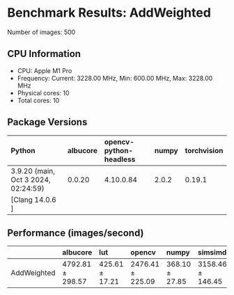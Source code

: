 # Benchmark Results: AddWeighted

Number of images: 500

## CPU Information

- CPU: Apple M1 Pro
- Frequency: Current: 3228.00 MHz, Min: 600.00 MHz, Max: 3228.00 MHz
- Physical cores: 10
- Total cores: 10

## Package Versions

| Python                                | albucore   | opencv-python-headless   | numpy   | torchvision   |
|:--------------------------------------|:-----------|:-------------------------|:--------|:--------------|
| 3.9.20 (main, Oct  3 2024, 02:24:59)  | 0.0.20     | 4.10.0.84                | 2.0.2   | 0.19.1        |
| [Clang 14.0.6 ]                       |            |                          |         |               |

## Performance (images/second)

|             | albucore         | lut            | opencv           | numpy          | simsimd          |
|:------------|:-----------------|:---------------|:-----------------|:---------------|:-----------------|
| AddWeighted | 4792.81 ± 298.57 | 425.61 ± 17.21 | 2476.41 ± 225.09 | 368.10 ± 27.85 | 3158.46 ± 146.45 |
